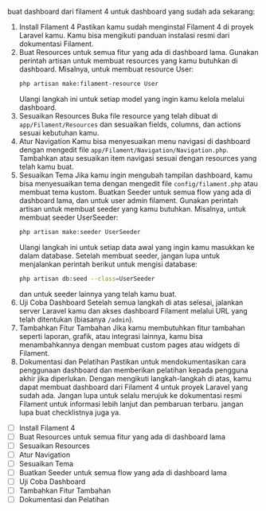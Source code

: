 buat dashboard dari filament 4 untuk dashboard yang sudah ada sekarang:
1. Install Filament 4
   Pastikan kamu sudah menginstal Filament 4 di proyek Laravel kamu. Kamu bisa mengikuti panduan instalasi resmi dari dokumentasi Filament.
2. Buat Resources untuk semua fitur yang ada di dashboard lama.
   Gunakan perintah artisan untuk membuat resources yang kamu butuhkan di dashboard. Misalnya, untuk membuat resource User:
   ```bash
   php artisan make:filament-resource User
   ```
   Ulangi langkah ini untuk setiap model yang ingin kamu kelola melalui dashboard.
3. Sesuaikan Resources
   Buka file resource yang telah dibuat di `app/Filament/Resources` dan sesuaikan fields, columns, dan actions sesuai kebutuhan kamu.
4. Atur Navigation
   Kamu bisa menyesuaikan menu navigasi di dashboard dengan mengedit file `app/Filament/Navigation/Navigation.php`. Tambahkan atau sesuaikan item navigasi sesuai dengan resources yang telah kamu buat.
5. Sesuaikan Tema
   Jika kamu ingin mengubah tampilan dashboard, kamu bisa menyesuaikan tema dengan mengedit file `config/filament.php` atau membuat tema kustom.
   Buatkan Seeder untuk semua flow yang ada di dashboard lama, dan untuk user admin filament.
   Gunakan perintah artisan untuk membuat seeder yang kamu butuhkan. Misalnya, untuk membuat seeder UserSeeder:
   ```bash
   php artisan make:seeder UserSeeder
   ```
   Ulangi langkah ini untuk setiap data awal yang ingin kamu masukkan ke dalam database.
   Setelah membuat seeder, jangan lupa untuk menjalankan perintah berikut untuk mengisi database:
   ```bash
   php artisan db:seed --class=UserSeeder
   ```
   dan untuk seeder lainnya yang telah kamu buat.
6. Uji Coba Dashboard
   Setelah semua langkah di atas selesai, jalankan server Laravel kamu dan akses dashboard Filament melalui URL yang telah ditentukan (biasanya `/admin`).
7. Tambahkan Fitur Tambahan
   Jika kamu membutuhkan fitur tambahan seperti laporan, grafik, atau integrasi lainnya, kamu bisa menambahkannya dengan membuat custom pages atau widgets di Filament.
8. Dokumentasi dan Pelatihan
   Pastikan untuk mendokumentasikan cara penggunaan dashboard dan memberikan pelatihan kepada pengguna akhir jika diperlukan.
Dengan mengikuti langkah-langkah di atas, kamu dapat membuat dashboard dari Filament 4 untuk proyek Laravel yang sudah ada. Jangan lupa untuk selalu merujuk ke dokumentasi resmi Filament untuk informasi lebih lanjut dan pembaruan terbaru.
jangan lupa buat checklistnya juga ya.
- [ ] Install Filament 4
- [ ] Buat Resources untuk semua fitur yang ada di dashboard lama
- [ ] Sesuaikan Resources
- [ ] Atur Navigation
- [ ] Sesuaikan Tema
- [ ] Buatkan Seeder untuk semua flow yang ada di dashboard lama
- [ ] Uji Coba Dashboard
- [ ] Tambahkan Fitur Tambahan
- [ ] Dokumentasi dan Pelatihan
